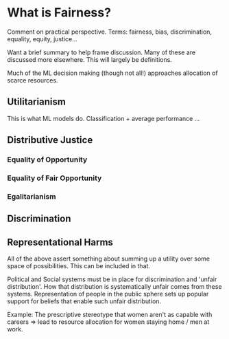 # What is Fairness?

Comment on practical perspective.
Terms: fairness, bias, discrimination, equality, equity, justice...

Want a brief summary to help frame discussion. Many of these are
discussed more elsewhere. This will largely be definitions.

Much of the ML decision making (though not all!) approaches allocation
of scarce resources.

## Utilitarianism

This is what ML models do. Classification + average performance
...

## Distributive Justice

### Equality of Opportunity

### Equality of Fair Opportunity

### Egalitarianism

## Discrimination

## Representational Harms

All of the above assert something about summing up a utility over some
space of possibilities. This can be included in that.

Political and Social systems must be in place for discrimination and
'unfair distribution'. How that distribution is systematically unfair
comes from these systems. Representation of people in the public
sphere sets up popular support for beliefs that enable such unfair
distribution.

Example: The prescriptive stereotype that women aren't as capable with
careers => lead to resource allocation for women staying home / men at
work.


